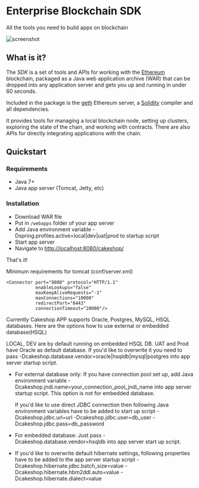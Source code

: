 
# Enterprise Blockchain SDK

All the tools you need to build apps on blockchain

![screenshot](https://stash-prod6.us.jpmchase.net:8443/projects/NPD/repos/ethereum-enterprise/browse/src/main/webapp/img/readme/sdk.png?raw "screenshot")

## What is it?

The _SDK_ is a set of tools and APIs for working with the
[Ethereum](https://ethereum.org/) blockchain, packaged as a Java web application
archive (WAR) that can be dropped into any application server and gets you up
and running in under 60 seconds.

Included in the package is the [geth](https://github.com/ethereum/go-ethereum)
Ethereum server, a [Solidity](https://solidity.readthedocs.org/en/latest/)
compiler and all dependencies.

It provides tools for managing a local blockchain node, setting up clusters,
exploring the state of the chain, and working with contracts. There are also
APIs for directly integrating applications with the chain.

## Quickstart

### Requirements

* Java 7+
* Java app server (Tomcat, Jetty, etc)

### Installation
* Download WAR file
* Put in `/webapps` folder of your app server
* Add Java environment variable -Dspring.profiles.active=local|dev|uat|prod to startup script
* Start app server
* Navigate to [http://localhost:8080/cakeshop/](http://localhost:8080/cakeshop/)

That's it!

MInimum requirements for tomcat (conf/server.xml)

    <Connector port="8080" protocol="HTTP/1.1"
               enableLookups="false" 
               maxKeepAliveRequests="-1"
               maxConnections="10000" 
               redirectPort="8443" 
               connectionTimeout="20000"/>

Currently Cakeshop APP supports Oracle, Postgres, MySQL, HSQL databases. Here are the options how to use external or embedded database(HSQL)

LOCAL, DEV are by default running on embedded HSQL DB. UAT and Prod have Oracle as default database. If you'd like to overwrite it you need 
to pass -Dcakeshop.database.vendor=oracle|hsqldb|mysql|postgres
into app server startup script.   
- For external database only:
  If you have connection pool set up, add Java environment variable -Dcakeshop.jndi.name=your_connection_pool_jndi_name into app server startup script. 
  This option is not for embedded database.

  If you'd like to use direct JDBC connection then following Java environment variables have to be added 
to start up script -Dcakeshop.jdbc.url=url -Dcakeshop.jdbc.user=db_user -Dcakeshop.jdbc.pass=db_password
- For embedded database:
  Just pass -Dcakeshop.database.vendor=hsqldb into app server start up script.

- If you'd like to overwrite default hibernate settings, following properties have to be added to the app server startup script -Dcakeshop.hibernate.jdbc.batch_size=value -Dcakeshop.hibernate.hbm2ddl.auto=value   -Dcakeshop.hibernate.dialect=value

  
  


